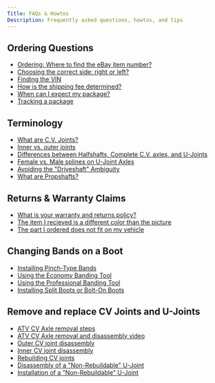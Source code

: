 ```yaml
---
Title: FAQs & Howtos
Description: Frequently asked questions, howtos, and tips
---
```


## Ordering Questions
<a name="ordering"></a>

* [Ordering: Where to find the eBay item number?](/?howto-ebay-item-num)
* [Choosing the correct side: right or left?](/?howto-left-or-right)
* [Finding the VIN](/?howto-vin)
* [How is the shipping fee determined?](/?howto-shipping-fee)
* [When can I expect my package?](/?howto-shipping-time)
* [Tracking a package](/?howto-tracking)

## Terminology
<a name="terms"></a>

* [What are C.V. Joints?](/?howto-what-are-cv-joints)
* [Inner vs. outer joints](/?howto-inner-vs-outer)
* [Differences between Halfshafts, Complete C.V. axles, and U-Joints](/?howto-different-axle-types)
* [Female vs. Male splines on U-Joint Axles](/?howto-female-male-splines)
* [Avoiding the "Driveshaft" Ambiguity](/?howto-avoid-driveshaft)
* [What are Propshafts?](/?howto-propshafts)

## Returns &amp; Warranty Claims
<a name="returns"></a>

* [What is your warranty and returns policy?](/?policies#warranty)
* [The item I recieved is a different color than the picture](/?howto-diff-color)
* [The part I ordered does not fit on my vehicle](/?howto-fitment-issues)

## Changing Bands on a Boot
<a name="boots"></a>

* [Installing Pinch-Type Bands](/?howto-install-pinch-bands)
* [Using the Economy Banding Tool](/?howto-economy-banding-tool)
* [Using the Professional Banding Tool](/?howto-pro-banding-tool)
* [Installing Split Boots or Bolt-On Boots](/?howto-split-boots)

## Remove and replace CV Joints and U-Joints 
<a name="joints"></a>

* [ATV CV Axle removal steps](/?howto-remove-axles)
* [ATV CV Axle removal and disassembly video](/?howto-axle-removal-video)
* [Outer CV joint disassembly](/?howto-outer-cv-disassembly)
* [Inner CV joint disassembly](/?howto-inner-cv-disassembly)
* [Rebuilding CV joints](/?howto-cv-rebuild)
* [Disassembly of a "Non-Rebuildable" U-Joint](/?howto-u-joint-disassembly)
* [Installation of a "Non-Rebuildable" U-Joint](/?howto-u-joint-install)

<!-- 
    ## Helmet Sizing Charts
    * [Street Helmets](/?howto-helmet-sizing#street)
    * [Dirt Bike &amp; ATV Helmets](/?howto-helmet-sizing#dirt-and-atv)
-->
